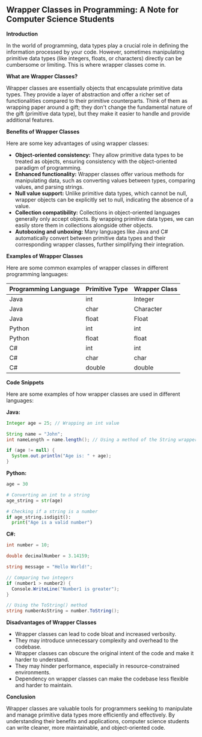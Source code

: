 ## Wrapper Classes in Programming: A Note for Computer Science Students

**Introduction**

In the world of programming, data types play a crucial role in defining the information processed by your code. However, sometimes manipulating primitive data types (like integers, floats, or characters) directly can be cumbersome or limiting. This is where wrapper classes come in.

**What are Wrapper Classes?**

Wrapper classes are essentially objects that encapsulate primitive data types. They provide a layer of abstraction and offer a richer set of functionalities compared to their primitive counterparts. Think of them as wrapping paper around a gift; they don't change the fundamental nature of the gift (primitive data type), but they make it easier to handle and provide additional features.

**Benefits of Wrapper Classes**

Here are some key advantages of using wrapper classes:

- **Object-oriented consistency:** They allow primitive data types to be treated as objects, ensuring consistency with the object-oriented paradigm of programming.
- **Enhanced functionality:** Wrapper classes offer various methods for manipulating data, such as converting values between types, comparing values, and parsing strings.
- **Null value support:** Unlike primitive data types, which cannot be null, wrapper objects can be explicitly set to null, indicating the absence of a value.
- **Collection compatibility:** Collections in object-oriented languages generally only accept objects. By wrapping primitive data types, we can easily store them in collections alongside other objects.
- **Autoboxing and unboxing:** Many languages like Java and C# automatically convert between primitive data types and their corresponding wrapper classes, further simplifying their integration.

**Examples of Wrapper Classes**

Here are some common examples of wrapper classes in different programming languages:

|Programming Language|Primitive Type|Wrapper Class|
|---|---|---|
|Java|int|Integer|
|Java|char|Character|
|Java|float|Float|
|Python|int|int|
|Python|float|float|
|C#|int|int|
|C#|char|char|
|C#|double|double|

**Code Snippets**

Here are some examples of how wrapper classes are used in different languages:

**Java:**


```java
Integer age = 25; // Wrapping an int value

String name = "John";
int nameLength = name.length(); // Using a method of the String wrapper class

if (age != null) {
  System.out.println("Age is: " + age);
}
```

**Python:**

```python
age = 30

# Converting an int to a string
age_string = str(age)

# Checking if a string is a number
if age_string.isdigit():
  print("Age is a valid number")
```

**C#:**

```c#
int number = 10;

double decimalNumber = 3.14159;

string message = "Hello World!";

// Comparing two integers
if (number1 > number2) {
  Console.WriteLine("Number1 is greater");
}

// Using the ToString() method
string numberAsString = number.ToString();
```

**Disadvantages of Wrapper Classes**
- Wrapper classes can lead to code bloat and increased verbosity.
- They may introduce unnecessary complexity and overhead to the codebase.
- Wrapper classes can obscure the original intent of the code and make it harder to understand.
- They may hinder performance, especially in resource-constrained environments.
- Dependency on wrapper classes can make the codebase less flexible and harder to maintain.

**Conclusion**

Wrapper classes are valuable tools for programmers seeking to manipulate and manage primitive data types more efficiently and effectively. By understanding their benefits and applications, computer science students can write cleaner, more maintainable, and object-oriented code.